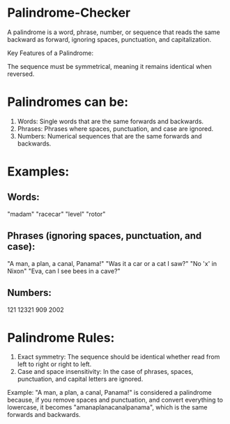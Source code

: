 # Palindrome-Checker
A palindrome is a word, phrase, number, or sequence that reads the same backward as forward, ignoring spaces, punctuation, and capitalization.

Key Features of a Palindrome:

The sequence must be symmetrical, meaning it remains identical when reversed.

# Palindromes can be:

1. Words: Single words that are the same forwards and backwards.
2. Phrases: Phrases where spaces, punctuation, and case are ignored.
3. Numbers: Numerical sequences that are the same forwards and backwards.

# Examples:

## Words:

"madam"
"racecar"
"level"
"rotor"

## Phrases (ignoring spaces, punctuation, and case):

"A man, a plan, a canal, Panama!"
"Was it a car or a cat I saw?"
"No 'x' in Nixon"
"Eva, can I see bees in a cave?"

## Numbers:

121
12321
909
2002

# Palindrome Rules:
1. Exact symmetry: The sequence should be identical whether read from left to right or right to left.
2. Case and space insensitivity: In the case of phrases, spaces, punctuation, and capital letters are ignored.
   
Example: "A man, a plan, a canal, Panama!" is considered a palindrome because, if you remove spaces and punctuation, and convert everything to lowercase, it becomes "amanaplanacanalpanama", which is the same forwards and backwards.
